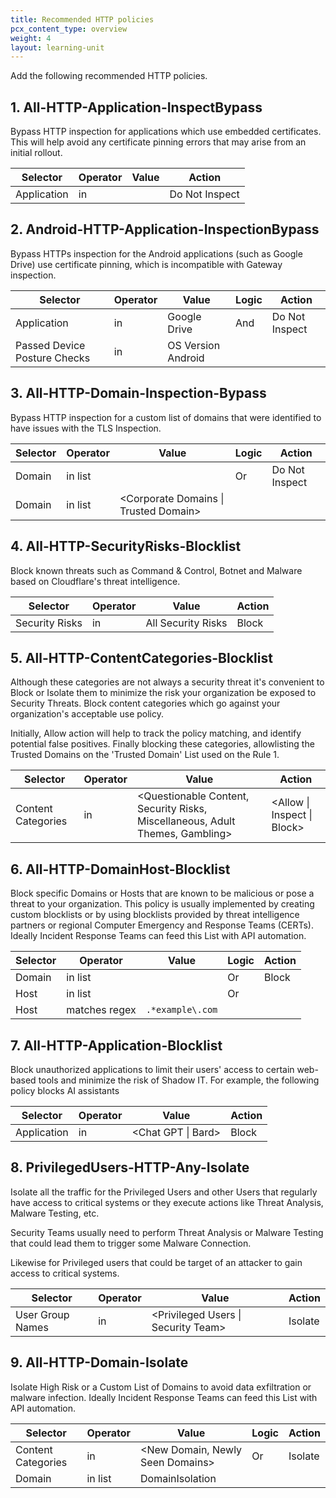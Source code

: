 ```yaml
---
title: Recommended HTTP policies
pcx_content_type: overview
weight: 4
layout: learning-unit
---
```


Add the following recommended HTTP policies.

## 1. All-HTTP-Application-InspectBypass

Bypass HTTP inspection for applications which use embedded certificates. This will help avoid any certificate pinning errors that may arise from an initial rollout.

| Selector    | Operator | Value            | Action         |
| ----------- | -------- | ---------------- | -------------- |
| Application | in       | <Do Not Inspect> | Do Not Inspect |

## 2. Android-HTTP-Application-InspectionBypass

Bypass HTTPs inspection for the Android applications (such as Google Drive) use certificate pinning, which is incompatible with Gateway inspection.

| Selector                     | Operator    | Value                                          | Logic | Action         |
| ---------------------------- | ----------- | ---------------------------------------------- | ----- | -------------- |
| Application                  | in          | Google Drive                                   | And   | Do Not Inspect |
| Passed Device Posture Checks | in          | OS Version Android                             |       |                |

## 3. All-HTTP-Domain-Inspection-Bypass

Bypass HTTP inspection for a custom list of domains that were identified to have issues with the TLS Inspection.

| Selector | Operator | Value                                 | Logic | Action         |
| -------- | -------- | ------------------------------------- | ----- | -------------- |
| Domain   | in list  | <DomainInspectionBypass>              | Or    | Do Not Inspect |
| Domain   | in list  | <Corporate Domains \| Trusted Domain> |       |                |

## 4. All-HTTP-SecurityRisks-Blocklist

Block known threats such as Command & Control, Botnet and Malware based on Cloudflare's threat intelligence.

| Selector       | Operator | Value              | Action |
| -------------- | -------- | ------------------ | ------ |
| Security Risks | in       | All Security Risks | Block  |

## 5. All-HTTP-ContentCategories-Blocklist

Although these categories are not always a security threat it's convenient to Block or Isolate them to minimize the risk your organization be exposed to Security Threats. Block content categories which go against your organization's acceptable use policy.

Initially, Allow action will help to track the policy matching, and identify potential false positives. Finally blocking these categories, allowlisting the Trusted Domains on the 'Trusted Domain' List used on the Rule 1.

| Selector           | Operator | Value                                                                         | Action                      |
| ------------------ | -------- | ----------------------------------------------------------------------------- | --------------------------- |
| Content Categories | in       | <Questionable Content, Security Risks, Miscellaneous, Adult Themes, Gambling> | <Allow \| Inspect \| Block> |

## 6. All-HTTP-DomainHost-Blocklist

Block specific Domains or Hosts that are known to be malicious or pose a threat to your organization. This policy is usually implemented by creating custom blocklists or by using blocklists provided by threat intelligence partners or regional Computer Emergency and Response Teams (CERTs). Ideally Incident Response Teams can feed this List with API automation.

| Selector | Operator      | Value             | Logic | Action |
| -------- | ------------- | ----------------- | ----- | ------ |
| Domain   | in list       | <DomainBlocklist> | Or    | Block  |
| Host     | in list       | <HostBlocklist>   | Or    |        |
| Host     | matches regex | `.*example\.com`  |       |        |

## 7. All-HTTP-Application-Blocklist

Block unauthorized applications to limit their users' access to certain web-based tools and minimize the risk of Shadow IT. For example, the following policy blocks AI assistants

| Selector    | Operator | Value              | Action |
| ----------- | -------- | ------------------ | ------ |
| Application | in       | <Chat GPT \| Bard> | Block  |

## 8. PrivilegedUsers-HTTP-Any-Isolate

Isolate all the traffic for the Privileged Users and other Users that regularly have access to critical systems or they execute actions like Threat Analysis, Malware Testing, etc.

Security Teams usually need to perform Threat Analysis or Malware Testing that could lead them to trigger some Malware Connection.

Likewise for Privileged users that could be target of an attacker to gain access to critical systems.

| Selector         | Operator | Value                               | Action  |
| ---------------- | -------- | ----------------------------------- | ------- |
| User Group Names | in       | <Privileged Users \| Security Team> | Isolate |

## 9. All-HTTP-Domain-Isolate

Isolate High Risk or a Custom List of Domains to avoid data exfiltration or malware infection. Ideally Incident Response Teams can feed this List with API automation.

| Selector           | Operator | Value                            | Logic | Action  |
| ------------------ | -------- | -------------------------------- | ----- | ------- |
| Content Categories | in       | <New Domain, Newly Seen Domains> | Or    | Isolate |
| Domain             | in list  | DomainIsolation                  |       |         |
